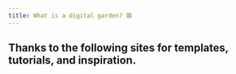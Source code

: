 ```yaml
---
title: What is a digital garden? 🟥
---
```










Thanks to the following sites for templates, tutorials, and inspiration. 
 - 